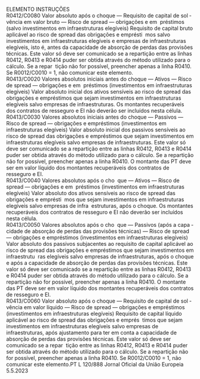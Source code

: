  
ELEMENTO  INSTRUÇÕES  
R0412/C0080  Valor absoluto após o choque 
— Requisito de capital de sol ­
vência em valor bruto — Risco 
de  spread  — obrigações e em ­
préstimos (salvo investimentos 
em infraestruturas elegíveis)  Requisito de capital bruto aplicável ao risco de  spread  das obrigações e emprésti ­
mos salvo investimentos em infraestruturas elegíveis e empresas de infraestruturas 
elegíveis, isto é, antes da capacidade de absorção de perdas das provisões técnicas. 
Este valor só deve ser comunicado se a repartição entre as linhas R0412, R0413 e 
R0414 puder ser obtida através do método utilizado para o cálculo. Se a repar ­
tição não for possível, preencher apenas a linha R0410. 
Se R0012/C0010 = 1, não comunicar este elemento.  
R0413/C0020  Valores absolutos iniciais antes 
do choque — Ativos — Risco 
de  spread  — obrigações e em ­
préstimos (investimentos em 
infraestruturas elegíveis)  Valor absoluto inicial dos ativos sensíveis ao risco de  spread  das obrigações e 
empréstimos que sejam investimentos em infraestruturas elegíveis salvo empresas 
de infraestruturas. 
Os montantes recuperáveis dos contratos de resseguro e EI não deverão ser 
incluídos nesta célula.  
R0413/C0030  Valores absolutos iniciais antes 
do choque — Passivos — 
Risco de  spread  — obrigações e 
empréstimos (investimentos 
em infraestruturas elegíveis)  Valor absoluto inicial dos passivos sensíveis ao risco de  spread  das obrigações e 
empréstimos que sejam investimentos em infraestruturas elegíveis salvo empresas 
de infraestruturas. Este valor só deve ser comunicado se a repartição entre as 
linhas R0412, R0413 e R0414 puder ser obtida através do método utilizado 
para o cálculo. Se a repartição não for possível, preencher apenas a linha R0410. 
O montante das PT deve ser em valor líquido dos montantes recuperáveis dos 
contratos de resseguro e EI.  
R0413/C0040  Valores absolutos após o cho ­
que — Ativos — Risco de  
spread  — obrigações e em ­
préstimos (investimentos em 
infraestruturas elegíveis)  Valor absoluto dos ativos sensíveis ao risco de  spread  das obrigações e emprésti ­
mos que sejam investimentos em infraestruturas elegíveis salvo empresas de infra ­
estruturas, após o choque. 
Os montantes recuperáveis dos contratos de resseguro e EI não deverão ser 
incluídos nesta célula.  
R0413/C0050  Valores absolutos após o cho ­
que — Passivos (após a capa ­
cidade de absorção de perdas 
das provisões técnicas) — 
Risco de  spread  — obrigações e 
empréstimos (investimentos 
em infraestruturas elegíveis)  Valor absoluto dos passivos subjacentes ao requisito de capital aplicável ao risco 
de  spread  das obrigações e empréstimos que sejam investimentos em infraestrutu ­
ras elegíveis salvo empresas de infraestruturas, após o choque e após a capacidade 
de absorção de perdas das provisões técnicas. Este valor só deve ser comunicado 
se a repartição entre as linhas R0412, R0413 e R0414 puder ser obtida através do 
método utilizado para o cálculo. Se a repartição não for possível, preencher 
apenas a linha R0410. 
O montante das PT deve ser em valor líquido dos montantes recuperáveis dos 
contratos de resseguro e EI.  
R0413/C0060  Valor absoluto após o choque 
— Requisito de capital de sol ­
vência em valor líquido — 
Risco de  spread  — obrigações e 
empréstimos (investimentos 
em infraestruturas elegíveis)  Requisito de capital líquido aplicável ao risco de  spread  das obrigações e emprés ­
timos que sejam investimentos em infraestruturas elegíveis salvo empresas de 
infraestruturas, após ajustamento para ter em conta a capacidade de absorção 
de perdas das provisões técnicas. Este valor só deve ser comunicado se a repar ­
tição entre as linhas R0412, R0413 e R0414 puder ser obtida através do método 
utilizado para o cálculo. Se a repartição não for possível, preencher apenas a linha 
R0410. 
Se R0012/C0010 = 1, não comunicar este elemento.PT  L 120/888 Jornal Oficial da União Europeia 5.5.2023